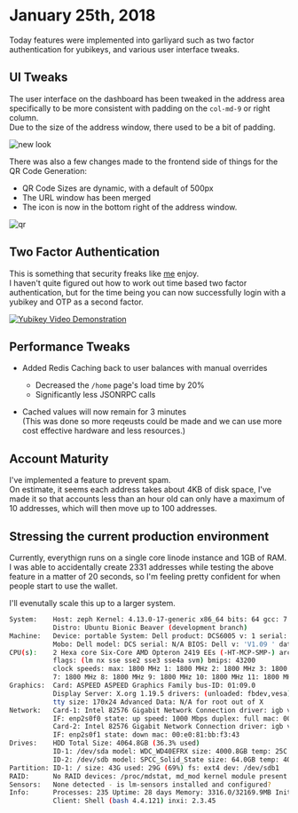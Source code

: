 # January 25th, 2018

Today features were implemented into garliyard such as two factor authentication for yubikeys, and various user interface tweaks.

## UI Tweaks
The user interface on the dashboard has been tweaked in the address area specifically to be more consistent with padding on the `col-md-9` or right column.  
Due to the size of the address window, there used to be a bit of padding.  

![new look](https://scrap.elyc.in/GzdbSbH.png)

There was also a few changes made to the frontend side of things for the QR Code Generation:
- QR Code Sizes are dynamic, with a default of 500px
- The URL window has been merged
- The icon is now in the bottom right of the address window.

![qr](https://imgur.com/4AxCwN4.png)

## Two Factor Authentication
This is something that security freaks like [me](https://github.com/elycin/) enjoy.  
I haven't quite figured out how to work out time based two factor authentication, but for the time being you can now successfully login with a yubikey and OTP as a second factor.

[![Yubikey Video Demonstration](https://img.youtube.com/vi/HQbr9KMDYbg/0.jpg)](https://www.youtube.com/watch?v=HQbr9KMDYbg)

## Performance Tweaks
- Added Redis Caching back to user balances with manual overrides
    - Decreased the `/home` page's load time by 20%
    - Significantly less JSONRPC calls
    
- Cached values will now remain for 3 minutes  
(This was done so more reqeusts could be made and we can use more cost effective hardware and less resources.)

## Account Maturity
I've implemented a feature to prevent spam.  
On estimate, it seems each address takes about 4KB of disk space, I've made it so that accounts less than an hour old can only have a maximum of 10 addresses, which will then move up to 100 addresses.

## Stressing the current production environment
Currently, everythign runs on a single core linode instance and 1GB of RAM.  
I was able to accidentally create 2331 addresses while testing the above feature in a matter of 20 seconds, so I'm feeling pretty confident for when people start to use the wallet.

I'll evenutally scale this up to a larger system.
```bash
System:    Host: zeph Kernel: 4.13.0-17-generic x86_64 bits: 64 gcc: 7.2.0 Console: tty 0
           Distro: Ubuntu Bionic Beaver (development branch)
Machine:   Device: portable System: Dell product: DCS6005 v: 1 serial: DJ61ML1
           Mobo: Dell model: DCS serial: N/A BIOS: Dell v: 'V1.09 ' date: 08/26/2010
CPU(s):    2 Hexa core Six-Core AMD Opteron 2419 EEs (-HT-MCP-SMP-) arch: K10 rev.0 cache: 6144 KB
           flags: (lm nx sse sse2 sse3 sse4a svm) bmips: 43200
           clock speeds: max: 1800 MHz 1: 1800 MHz 2: 1800 MHz 3: 1800 MHz 4: 1800 MHz 5: 1800 MHz 6: 1800 MHz
           7: 1800 MHz 8: 1800 MHz 9: 1800 MHz 10: 1800 MHz 11: 1800 MHz 12: 1800 MHz
Graphics:  Card: ASPEED ASPEED Graphics Family bus-ID: 01:09.0
           Display Server: X.org 1.19.5 drivers: (unloaded: fbdev,vesa) FAILED: modesetting
           tty size: 170x24 Advanced Data: N/A for root out of X
Network:   Card-1: Intel 82576 Gigabit Network Connection driver: igb v: 5.4.0-k port: e400 bus-ID: 02:00.0
           IF: enp2s0f0 state: up speed: 1000 Mbps duplex: full mac: 00:e0:81:bb:f3:42
           Card-2: Intel 82576 Gigabit Network Connection driver: igb v: 5.4.0-k port: e800 bus-ID: 02:00.1
           IF: enp2s0f1 state: down mac: 00:e0:81:bb:f3:43
Drives:    HDD Total Size: 4064.8GB (36.3% used)
           ID-1: /dev/sda model: WDC_WD40EFRX size: 4000.8GB temp: 25C
           ID-2: /dev/sdb model: SPCC_Solid_State size: 64.0GB temp: 40C
Partition: ID-1: / size: 43G used: 29G (69%) fs: ext4 dev: /dev/sdb1
RAID:      No RAID devices: /proc/mdstat, md_mod kernel module present
Sensors:   None detected - is lm-sensors installed and configured?
Info:      Processes: 235 Uptime: 28 days Memory: 3316.0/32169.9MB Init: systemd runlevel: 5 Gcc sys: 7.2.0
           Client: Shell (bash 4.4.121) inxi: 2.3.45
```
